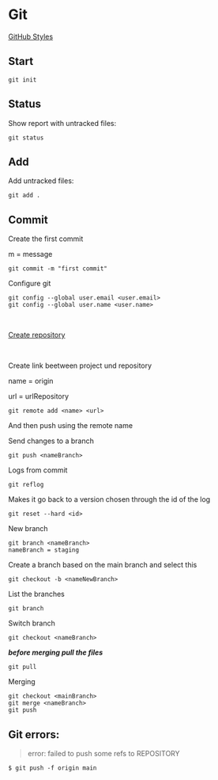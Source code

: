 # Git

[GitHub Styles](https://docs.github.com/pt/get-started/writing-on-github/getting-started-with-writing-and-formatting-on-github/basic-writing-and-formatting-syntax)

<h2>Start</h2>

```
git init
```

<h2>Status</h2>

Show report with untracked files:

```
git status
```

<h2>Add</h2>

Add untracked files:

```
git add .
```

<h2>Commit</h2>

Create the first commit

m = message
```
git commit -m "first commit"
```

Configure git

```
git config --global user.email <user.email>
git config --global user.name <user.name>
```

<br>

[Create repository](https://github.com/new)

<br>

Create link beetween project und repository

name = origin

url = urlRepository

```
git remote add <name> <url>
```

And then push using the remote name

Send changes to a branch

```
git push <nameBranch>
```

Logs from commit

```
git reflog
```

Makes it go back to a version chosen through the id of the log

```
git reset --hard <id>
```

New branch

```
git branch <nameBranch>
nameBranch = staging
```

Create a branch based on the main branch and select this

```
git checkout -b <nameNewBranch>
```

List the branches

```
git branch
```

Switch branch

```
git checkout <nameBranch>
```

**_before merging pull the files_**

```
git pull
```

Merging

```
git checkout <mainBranch>
git merge <nameBranch>
git push
```

<h2>Git errors:</h2>

> error: failed to push some refs to REPOSITORY

```
$ git push -f origin main
```



